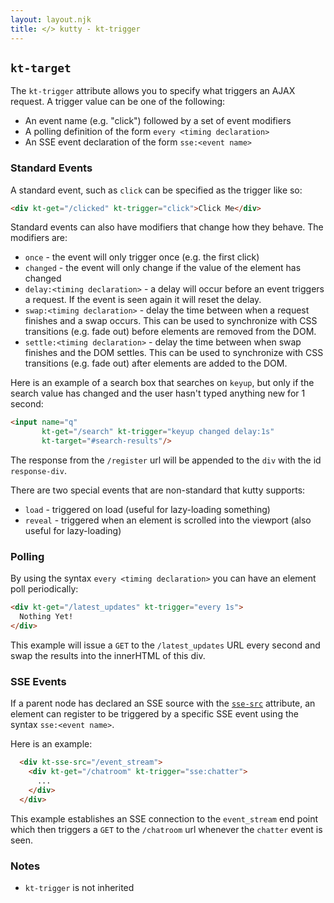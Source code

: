 ```yaml
---
layout: layout.njk
title: </> kutty - kt-trigger
---
```


## `kt-target`

The `kt-trigger` attribute allows you to specify what triggers an AJAX request.  A trigger
value can be one of the following:

* An event name (e.g. "click") followed by a set of event modifiers
* A polling definition of the form `every <timing declaration>`
* An SSE event declaration of the form `sse:<event name>`

### Standard Events

A standard event, such as `click` can be specified as the trigger like so:

```html
<div kt-get="/clicked" kt-trigger="click">Click Me</div>
```

Standard events can also have modifiers that change how they behave.  The modifiers are:

* `once` - the event will only trigger once (e.g. the first click)
* `changed` - the event will only change if the value of the element has changed
* `delay:<timing declaration>` - a delay will occur before an event triggers a request.  If the event
is seen again it will reset the delay.
* `swap:<timing declaration>` - delay the time between when a request finishes and a swap occurs.  This can
be used to synchronize with CSS transitions (e.g. fade out) before elements are removed from the DOM.
* `settle:<timing declaration>` - delay the time between when swap finishes and the DOM settles.  This can
be used to synchronize with CSS transitions (e.g. fade out) after elements are added to the DOM.

Here is an example of a search box that searches on `keyup`, but only if the search value has changed
and the user hasn't typed anything new for 1 second:

```html
<input name="q" 
       kt-get="/search" kt-trigger="keyup changed delay:1s"
       kt-target="#search-results"/>
```

The response from the `/register` url will be appended to the `div` with the id `response-div`.

There are two special events that are non-standard that kutty supports:

* `load` - triggered on load (useful for lazy-loading something)
* `reveal` - triggered when an element is scrolled into the viewport (also useful for lazy-loading)

### Polling

By using the syntax `every <timing declaration>` you can have an element poll periodically:

```html
<div kt-get="/latest_updates" kt-trigger="every 1s">
  Nothing Yet!
</div>
```

This example will issue a `GET` to the `/latest_updates` URL every second and swap the results into
the innerHTML of this div.

### SSE Events

If a parent node has declared an SSE source with the [`sse-src`](/attributes/sse-src) attribute,
an element can register to be triggered by a specific SSE event using the syntax `sse:<event name>`.

Here is an example:

```html
  <div kt-sse-src="/event_stream">
    <div kt-get="/chatroom" kt-trigger="sse:chatter">
      ...
    </div>
  </div>
```

This example establishes an SSE connection to the `event_stream` end point which then triggers
a `GET` to the `/chatroom` url whenever the `chatter` event is seen.

### Notes

* `kt-trigger` is not inherited